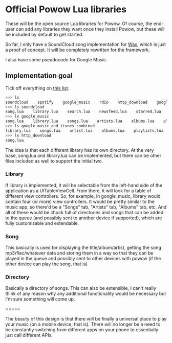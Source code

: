 # Official Powow Lua libraries

These will be the open source Lua libraries for Powow. Of course, the end-user can add any libraries they want once they
install Powow, but these will be included by default to get started.

So far, I only have a SoundCloud song implementation for
[Wax](http://github.com/probablycorey/wax), which is just a proof of concept. It will be completely rewritten for the framework.

I also have some pseudocode for Google Music.

## Implementation goal

Tick off everything on [this list](http://www.programmableweb.com/apitag/music).

```bash
>>> ls
soundcloud    spotify    google_music    rdio    http_download    google_music_and_itunes_combined
>>> ls soundcloud
song.lua    library.lua    search.lua    newsfeed.lua    starred.lua    sets.lua
>>> ls google_music
song.lua    library.lua    songs.lua    artists.lua    albums.lua    playlists.lua
>>> ls google_music_and_itunes_combined
library.lua    songs.lua    artist.lua    albums.lua    playlists.lua
>>> ls http_download
song.lua
```

The idea is that each different library has its own directory. At the very base, song.lua and library.lua can be implemented,
but there can be other files included as well to support the initial two.

### Library

If library is implemented, it will be selectable from the left-hand side of the application as a UITableViewCell. From there, it will look for a table
of different view controllers. So, for example, in google_music, library would contain four (or more) view controllers. It
would be pretty similar to the music app, so there'd be a "Songs" tab, "Artists" tab, "Albums" tab, etc. And all of these
would be chock full of directories and songs that can be added to the queue (and possibly sent to another device if supported),
which are fully customizable and extendable.

### Song

This basically is used for displaying the title/album/artist, getting the song mp3/flac/whatever data and storing them in a way so that
they can be played in the queue and possibly sent to other devices with powow (if the other device can play the song, that is)

### Directory

Basically a directory of songs. This can also be extensible, I can't really think of any reason why any additional functionality
would be necessary but I'm sure something will come up.

=====

The beauty of this design is that there will be finally a universal place to play your music (on a mobile device, that is). There will
no longer be a need to be constantly switching from different apps on your phone to essentially just call different APIs.

